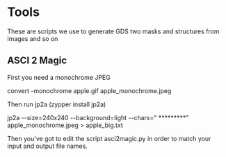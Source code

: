 # Tools

These are scripts we use to generate GDS two masks and structures from images and so on

## ASCI 2 Magic

First you need a monochrome JPEG

convert -monochrome apple.gif apple_monochrome.jpeg

Then run jp2a (zypper install jp2a)

jp2a --size=240x240 --background=light --chars=" *********" apple_monochrome.jpeg > apple_big.txt

Then you've got to edit the script asci2magic.py in order to match your input and output file names.

